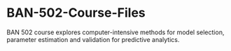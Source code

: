 # BAN-502-Course-Files
BAN 502 course explores computer-intensive methods for model selection, parameter estimation and validation for predictive analytics.
